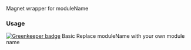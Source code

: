 Magnet wrapper for moduleName

### Usage

[![Greenkeeper badge](https://badges.greenkeeper.io/Magnetjs/magnet-module-boilerplate.svg)](https://greenkeeper.io/)
Basic
Replace moduleName with your own module name
